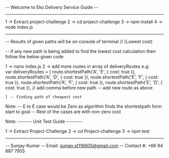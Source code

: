 -- Welcome to Eko Delivery Service Guide --

--------------------------------
1 -> Extract project-challenge
2 -> cd project-challenge
3 -> npm install 
4 -> node index.js

--------------------------------

-- Results of given paths will be on console of terminal // (Lowest cost) 

-- if any new path is being added to find the lowest cost calculation then follow the below given code

1 -> nano index.js
2 -> add more routes in array of deliveryRoutes
  e.g:  
	var deliveryRoutes = [
    	    route.shortestPath('A', 'E', { cost: true }),
            route.shortestPath('A', 'D', { cost: true }),
            route.shortestPath('E', 'F', { cost: true }),
            route.shortestPath('A', 'F', { cost: true }),
            route.shortestPath('E', 'D', { cost: true }), // add comma before new path
            -- add new route as above

	] -- Finding path of cheapest cost



Note: -- E to E case would be Zero as algorithm finds the shortestpath form start to goal
      -- Rest of the cases are with non-zero cost


Note: ------- Unit Test Guide --------

1 -> Extract Project-Challenge 
2 -> cd Project-challenge
3 -> npm test

---------------------------------------
 

-- Sunjay-Kumar
-- Email: sunjay.st116605@gmail.com
-- Contact #: +66 94 887 7955
